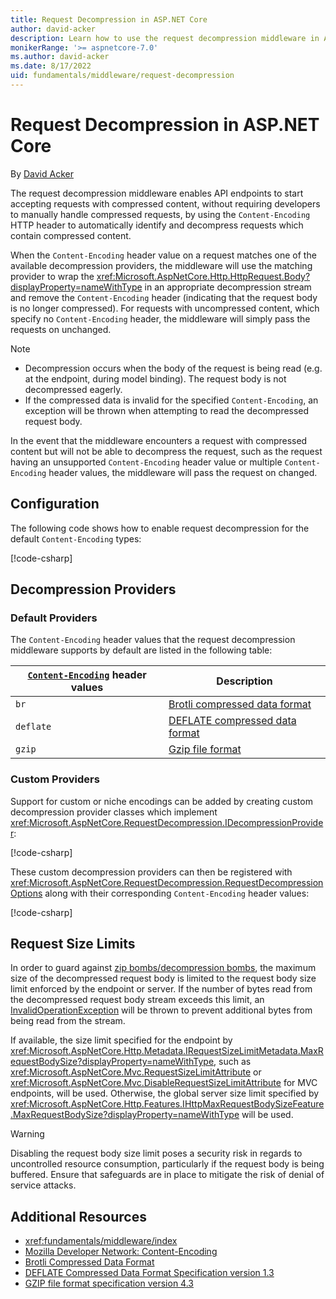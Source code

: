 ```yaml
---
title: Request Decompression in ASP.NET Core
author: david-acker
description: Learn how to use the request decompression middleware in ASP.NET Core
monikerRange: '>= aspnetcore-7.0'
ms.author: david-acker
ms.date: 8/17/2022
uid: fundamentals/middleware/request-decompression
---
```

# Request Decompression in ASP.NET Core

By [David Acker](https://github.com/david-acker)

The request decompression middleware enables API endpoints to start accepting requests with compressed content, without requiring developers to manually handle compressed requests, by using the `Content-Encoding` HTTP header to automatically identify and decompress requests which contain compressed content.

When the `Content-Encoding` header value on a request matches one of the available decompression providers, the middleware will use the matching provider to wrap the <xref:Microsoft.AspNetCore.Http.HttpRequest.Body?displayProperty=nameWithType> in an appropriate decompression stream and remove the `Content-Encoding` header (indicating that the request body is no longer compressed). For requests with uncompressed content, which specify no `Content-Encoding` header, the middleware will simply pass the requests on unchanged.

> [!NOTE]
> * Decompression occurs when the body of the request is being read (e.g. at the endpoint, during model binding). The request body is not decompressed eagerly.
> * If the compressed data is invalid for the specified `Content-Encoding`, an exception will be thrown when attempting to read the decompressed request body.

In the event that the middleware encounters a request with compressed content but will not be able to decompress the request, such as the request having an unsupported `Content-Encoding` header value or multiple `Content-Encoding` header values, the middleware will pass the request on changed.

## Configuration

The following code shows how to enable request decompression for the default `Content-Encoding` types:

[!code-csharp[](samples/request-decompression/7.x/Program.cs?name=snippet_WithDefaultProviders&highlight=3,7)]

## Decompression Providers

### Default Providers

The `Content-Encoding` header values that the request decompression middleware supports by default are listed in the following table:

| [`Content-Encoding`](https://developer.mozilla.org/en-US/docs/Web/HTTP/Headers/Content-Encoding) header values | Description |
| --------- | --------- |
| `br`      | [Brotli compressed data format](https://tools.ietf.org/html/rfc7932) |
| `deflate` | [DEFLATE compressed data format](https://tools.ietf.org/html/rfc1951) |
| `gzip`    | [Gzip file format](https://tools.ietf.org/html/rfc1952) |

### Custom Providers

Support for custom or niche encodings can be added by creating custom decompression provider classes which implement <xref:Microsoft.AspNetCore.RequestDecompression.IDecompressionProvider>:

[!code-csharp[](samples/request-decompression/7.x/CustomDecompressionProvider.cs?name=snippet_CustomDecompressionProvider)]

These custom decompression providers can then be registered with <xref:Microsoft.AspNetCore.RequestDecompression.RequestDecompressionOptions> along with their corresponding `Content-Encoding` header values:

[!code-csharp[](samples/request-decompression/7.x/Program.cs?name=snippet_WithCustomProvider&highlight=3-6,10)]

## Request Size Limits

In order to guard against [zip bombs/decompression bombs](https://en.wikipedia.org/wiki/Zip_bomb), the maximum size of the decompressed request body is limited to the request body size limit enforced by the endpoint or server. If the number of bytes read from the decompressed request body stream exceeds this limit, an [InvalidOperationException](xref:System.InvalidOperationException) will be thrown to prevent additional bytes from being read from the stream.

If available, the size limit specified for the endpoint by <xref:Microsoft.AspNetCore.Http.Metadata.IRequestSizeLimitMetadata.MaxRequestBodySize?displayProperty=nameWithType>, such as <xref:Microsoft.AspNetCore.Mvc.RequestSizeLimitAttribute> or <xref:Microsoft.AspNetCore.Mvc.DisableRequestSizeLimitAttribute> for MVC endpoints, will be used. Otherwise, the global server size limit specified by <xref:Microsoft.AspNetCore.Http.Features.IHttpMaxRequestBodySizeFeature.MaxRequestBodySize?displayProperty=nameWithType> will be used.

> [!WARNING]
> Disabling the request body size limit poses a security risk in regards to uncontrolled resource consumption, particularly if the request body is being buffered. Ensure that safeguards are in place to mitigate the risk of denial of service attacks.

## Additional Resources

* <xref:fundamentals/middleware/index>
* [Mozilla Developer Network: Content-Encoding](https://developer.mozilla.org/en-US/docs/Web/HTTP/Headers/Content-Encoding)
* [Brotli Compressed Data Format](https://www.rfc-editor.org/rfc/rfc7932)
* [DEFLATE Compressed Data Format Specification version 1.3](https://www.rfc-editor.org/rfc/rfc1951)
* [GZIP file format specification version 4.3](https://www.rfc-editor.org/rfc/rfc1952)